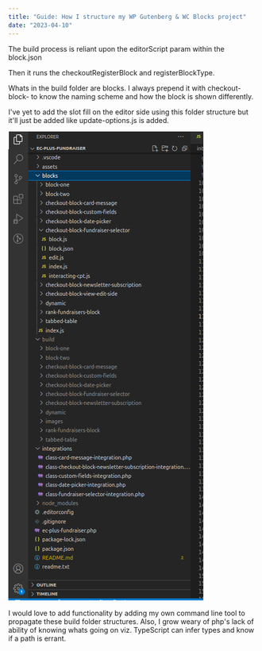 ```yaml
---
title: "Guide: How I structure my WP Gutenberg & WC Blocks project"
date: "2023-04-10"
---
```


The build process is reliant upon the editorScript param within the block.json

Then it runs the checkoutRegisterBlock and registerBlockType.

Whats in the build folder are blocks. I always prepend it with checkout-block- to know the naming scheme and how the block is shown differently.

I've yet to add the slot fill on the editor side using this folder structure but it'll just be added like update-options.js is added.

![](images/Untitled.png)

I would love to add functionality by adding my own command line tool to propagate these build folder structures. Also, I grow weary of php's lack of ability of knowing whats going on viz. TypeScript can infer types and know if a path is errant.
